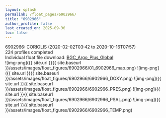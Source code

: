 ```yaml
---
layout: splash
permalink: /float_pages/6902966/
title: "6902966"
author_profile: false
last_created_on: 2025-09-30
toc: false
---
```

 
6902966: CORIOLIS (2020-02-02T03:42 to 2020-10-16T07:57)\
224 profiles completed\
Individual float file download: [BGC_Argo_Plus_Global](https://ftp.soest.hawaii.edu/bgc_argo_plus/Individual_Floats/outliers_removed/6902966_Sprof_processed.nc)\
![img-png]({{ site.url }}{{ site.baseurl }}/assets/images/float_figures/6902966/01_6902966_map.png)
![img-png]({{ site.url }}{{ site.baseurl }}/assets/images/float_figures/6902966/6902966_DOXY.png)
![img-png]({{ site.url }}{{ site.baseurl }}/assets/images/float_figures/6902966/6902966_PRES.png)
![img-png]({{ site.url }}{{ site.baseurl }}/assets/images/float_figures/6902966/6902966_PSAL.png)
![img-png]({{ site.url }}{{ site.baseurl }}/assets/images/float_figures/6902966/6902966_TEMP.png)
